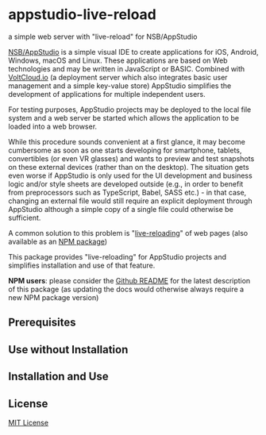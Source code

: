 # appstudio-live-reload #

a simple web server with "live-reload" for NSB/AppStudio

[NSB/AppStudio](https://www.nsbasic.com/) is a simple visual IDE to create applications for iOS, Android, Windows, macOS and Linux. These applications are based on Web technologies and may be written in JavaScript or BASIC. Combined with [VoltCloud.io](https://voltcloud.io/) (a deployment server which also integrates basic user management and a simple key-value store) AppStudio simplifies the development of applications for multiple independent users.

For testing purposes, AppStudio projects may be deployed to the local file system and a web server be started which allows the application to be loaded into a web browser.

While this procedure sounds convenient at a first glance, it may become cumbersome as soon as one starts developing for smartphone, tablets, convertibles (or even VR glasses) and wants to preview and test snapshots on these external devices (rather than on the desktop). The situation gets even worse if AppStudio is only used for the UI development and business logic and/or style sheets are developed outside (e.g., in order to benefit from preprocessors such as TypeScript, Babel, SASS etc.) - in that case, changing an external file would still require an explicit deployment through AppStudio although a simple copy of a single file could otherwise be sufficient.

A common solution to this problem is "[live-reloading](http://livereload.com/)" of web pages (also available as an [NPM package](https://www.npmjs.com/package/livereload))

This package provides "live-reloading" for AppStudio projects and simplifies installation and use of that feature.

**NPM users**: please consider the [Github README](https://github.com/rozek/appstudio-live-reload/blob/main/README.md) for the latest description of this package (as updating the docs would otherwise always require a new NPM package version)

## Prerequisites ##

## Use without Installation ##

## Installation and Use ##


## License ##

[MIT License](LICENSE.md)
